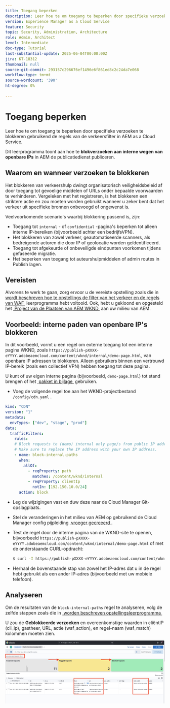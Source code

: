 ```yaml
---
title: Toegang beperken
description: Leer hoe te om toegang te beperken door specifieke verzoeken te blokkeren gebruikend de regels van de verkeersfilter in AEM as a Cloud Service.
version: Experience Manager as a Cloud Service
feature: Security
topic: Security, Administration, Architecture
role: Admin, Architect
level: Intermediate
doc-type: Tutorial
last-substantial-update: 2025-06-04T00:00:00Z
jira: KT-18312
thumbnail: null
source-git-commit: 293157c296676ef1496e6f861ed8c2c24da7e068
workflow-type: tm+mt
source-wordcount: '390'
ht-degree: 0%

---
```


# Toegang beperken

Leer hoe te om toegang te beperken door specifieke verzoeken te blokkeren gebruikend de regels van de verkeersfilter in AEM as a Cloud Service.

Dit leerprogramma toont aan hoe te **blokverzoeken aan interne wegen van openbare IPs** in AEM de publicatiedienst publiceren.

## Waarom en wanneer verzoeken te blokkeren

Het blokkeren van verkeershulp dwingt organisatorisch veiligheidsbeleid af door toegang tot gevoelige middelen of URLs onder bepaalde voorwaarden te verhinderen. Vergeleken met het registreren, is het blokkeren een striktere actie en zou moeten worden gebruikt wanneer u zeker bent dat het verkeer uit specifieke bronnen onbevoegd of ongewenst is.

Veelvoorkomende scenario&#39;s waarbij blokkering passend is, zijn:

- Toegang tot `internal` - of `confidential` -pagina&#39;s beperken tot alleen interne IP-bereiken (bijvoorbeeld achter een bedrijfsVPN).
- Het blokkeren van zowel verkeer, geautomatiseerde scanners, als bedreigende actoren die door IP of geolocatie worden geïdentificeerd.
- Toegang tot afgekeurde of onbeveiligde eindpunten voorkomen tijdens gefaseerde migratie.
- Het beperken van toegang tot auteurshulpmiddelen of admin routes in Publish lagen.

## Vereisten

Alvorens te werk te gaan, zorg ervoor u de vereiste opstelling zoals die in [&#x200B; wordt beschreven hoe te opstellings de filter van het verkeer en de regels van WAF &#x200B;](../setup.md) leerprogramma hebt voltooid. Ook, hebt u gekloond en opgesteld het [&#x200B; Project van de Plaatsen van AEM WKND &#x200B;](https://github.com/adobe/aem-guides-wknd) aan uw milieu van AEM.

## Voorbeeld: interne paden van openbare IP&#39;s blokkeren

In dit voorbeeld, vormt u een regel om externe toegang tot een interne pagina WKND, zoals `https://publish-pXXXX-eYYYY.adobeaemcloud.com/content/wknd/internal/demo-page.html`, van openbare IP adressen te blokkeren. Alleen gebruikers binnen een vertrouwd IP-bereik (zoals een collectief VPN) hebben toegang tot deze pagina.

U kunt of uw eigen interne pagina (bijvoorbeeld, `demo-page.html`) tot stand brengen of het [&#x200B; pakket in bijlage &#x200B;](../assets/how-to/demo-internal-pages-package.zip) gebruiken.

- Voeg de volgende regel toe aan het WKND-projectbestand `/config/cdn.yaml` .

```yaml
kind: "CDN"
version: "1"
metadata:
  envTypes: ["dev", "stage", "prod"]
data:
  trafficFilters:
    rules:
    # Block requests to (demo) internal only page/s from public IP address but allow from internal IP address.
    # Make sure to replace the IP address with your own IP address.
    - name: block-internal-paths
      when:
        allOf:
          - reqProperty: path
            matches: /content/wknd/internal
          - reqProperty: clientIp
            notIn: [192.150.10.0/24]
      action: block    
```

- Leg de wijzigingen vast en duw deze naar de Cloud Manager Git-opslagplaats.

- Stel de veranderingen in het milieu van AEM op gebruikend de Cloud Manager config pijpleiding [&#x200B; vroeger gecreeerd &#x200B;](../setup.md#deploy-rules-using-adobe-cloud-manager).

- Test de regel door de interne pagina van de WKND-site te openen, bijvoorbeeld `https://publish-pXXXX-eYYYY.adobeaemcloud.com/content/wknd/internal/demo-page.html` of met de onderstaande CURL-opdracht:

  ```bash
  $ curl -I https://publish-pXXXX-eYYYY.adobeaemcloud.com/content/wknd/internal/demo-page.html
  ```

- Herhaal de bovenstaande stap van zowel het IP-adres dat u in de regel hebt gebruikt als een ander IP-adres (bijvoorbeeld met uw mobiele telefoon).

## Analyseren

Om de resultaten van de `block-internal-paths` regel te analyseren, volg de zelfde stappen zoals die in [&#x200B; worden beschreven opstellingsleerprogramma &#x200B;](../setup.md#cdn-logs-ingestion)

U zou de **Geblokkeerde verzoeken** en overeenkomstige waarden in cliëntIP (cli_ip), gastheer, URL, actie (waf_action), en regel-naam (waf_match) kolommen moeten zien.

![&#x200B; Geblokkeerd Verzoek van het Dashboard van het Hulpmiddel van het ELK &#x200B;](../assets/how-to/elk-tool-dashboard-blocked.png)
